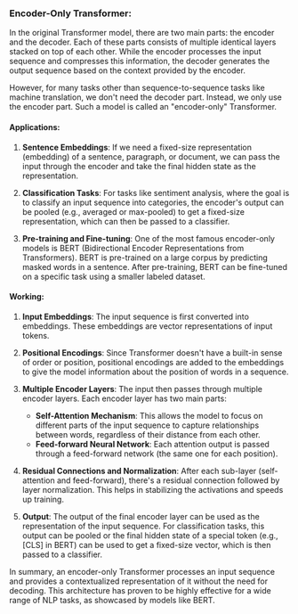 ### **Encoder-Only Transformer**:

In the original Transformer model, there are two main parts: the encoder and the decoder. Each of these parts consists of multiple identical layers stacked on top of each other. While the encoder processes the input sequence and compresses this information, the decoder generates the output sequence based on the context provided by the encoder.

However, for many tasks other than sequence-to-sequence tasks like machine translation, we don't need the decoder part. Instead, we only use the encoder part. Such a model is called an "encoder-only" Transformer.

#### **Applications**:
1. **Sentence Embeddings**: If we need a fixed-size representation (embedding) of a sentence, paragraph, or document, we can pass the input through the encoder and take the final hidden state as the representation.
  
2. **Classification Tasks**: For tasks like sentiment analysis, where the goal is to classify an input sequence into categories, the encoder's output can be pooled (e.g., averaged or max-pooled) to get a fixed-size representation, which can then be passed to a classifier.

3. **Pre-training and Fine-tuning**: One of the most famous encoder-only models is BERT (Bidirectional Encoder Representations from Transformers). BERT is pre-trained on a large corpus by predicting masked words in a sentence. After pre-training, BERT can be fine-tuned on a specific task using a smaller labeled dataset.

#### **Working**:
1. **Input Embeddings**: The input sequence is first converted into embeddings. These embeddings are vector representations of input tokens.

2. **Positional Encodings**: Since Transformer doesn't have a built-in sense of order or position, positional encodings are added to the embeddings to give the model information about the position of words in a sequence.

3. **Multiple Encoder Layers**: The input then passes through multiple encoder layers. Each encoder layer has two main parts: 
    - **Self-Attention Mechanism**: This allows the model to focus on different parts of the input sequence to capture relationships between words, regardless of their distance from each other.
    - **Feed-forward Neural Network**: Each attention output is passed through a feed-forward network (the same one for each position).

4. **Residual Connections and Normalization**: After each sub-layer (self-attention and feed-forward), there's a residual connection followed by layer normalization. This helps in stabilizing the activations and speeds up training.

5. **Output**: The output of the final encoder layer can be used as the representation of the input sequence. For classification tasks, this output can be pooled or the final hidden state of a special token (e.g., [CLS] in BERT) can be used to get a fixed-size vector, which is then passed to a classifier.

In summary, an encoder-only Transformer processes an input sequence and provides a contextualized representation of it without the need for decoding. This architecture has proven to be highly effective for a wide range of NLP tasks, as showcased by models like BERT.